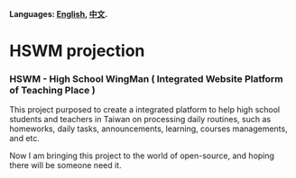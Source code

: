 **Languages: [English](README.md), [中文](README_zh_TW.md).**  
# HSWM projection
### HSWM - High School WingMan ( Integrated Website Platform of Teaching Place )

This project purposed to create a integrated platform to help high school students and teachers in Taiwan on processing daily routines, 
such as homeworks, daily tasks, announcements, learning, courses managements, and etc.

Now I am bringing this project to the world of open-source, and hoping there will be someone need it.
